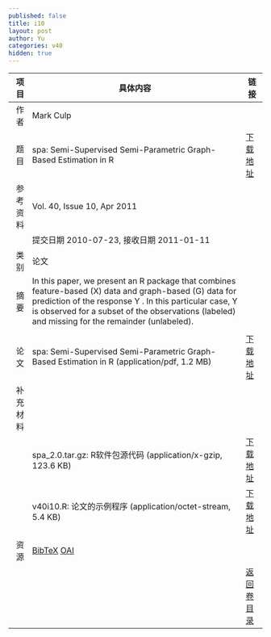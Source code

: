 ```yaml
---
published: false
title: i10
layout: post
author: Yu
categories: v40
hidden: true
---
```


| 项目 | 具体内容 | 链接 |
|---:|---|---|
| 作者 | Mark Culp| |
| 题目 |spa: Semi-Supervised Semi-Parametric Graph-Based Estimation in R | [下载地址](http://www.jstatsoft.org/v40/i10/paper) |
| 参考资料 |Vol. 40, Issue 10, Apr 2011 | |
| | 提交日期 2010-07-23, 接收日期 2011-01-11| | 
| 类别 | 论文| |
| 摘要 | In this paper, we present an R package that combines feature-based (X) data and graph-based (G) data for prediction of the response Y . In this particular case, Y is observed for a subset of the observations (labeled) and missing for the remainder (unlabeled).
| |
| 论文 | spa: Semi-Supervised Semi-Parametric Graph-Based Estimation in R  (application/pdf, 1.2 MB)| [下载地址](http://www.jstatsoft.org/v40/i10/paper) |
| 补充材料 | | |
| |spa_2.0.tar.gz: R软件包源代码  (application/x-gzip, 123.6 KB)|  [下载地址](http://www.jstatsoft.org/v40/i10/supp/1) |
| |v40i10.R:       论文的示例程序  (application/octet-stream, 5.4 KB)|  [下载地址](http://www.jstatsoft.org/v40/i10/supp/2) |
| 资源 | [BibTeX](http://www.jstatsoft.org/v40/i10/bibtex) [OAI](http://www.jstatsoft.org/oai?verb=GetRecord&identifier=oai.jstatsoft/v40/i10&prefix=oai_dc)| |
| |  | [返回卷目录]({{site.baseurl}}/volume/v40.html) |